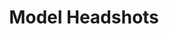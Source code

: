 ---
title: Model Headshots
category: 2024
category_slug: 2024
image: images/model_cover.jpg

full_image: images/model_cover.jpg

description1:
    enable: true
    title: 
    text: <h1>Coming Soon...</h1>
---